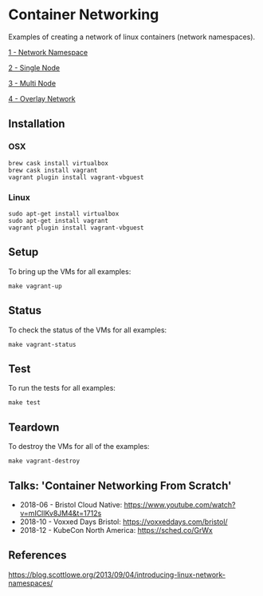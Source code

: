 # Container Networking

Examples of creating a network of linux containers (network namespaces).

[1 - Network Namespace](1-network-namespace/README.md)

[2 - Single Node](2-single-node/README.md)

[3 - Multi Node](3-multi-node/README.md)

[4 - Overlay Network](4-overlay-network/README.md)

## Installation

### OSX

```
brew cask install virtualbox
brew cask install vagrant
vagrant plugin install vagrant-vbguest
```

### Linux

```
sudo apt-get install virtualbox
sudo apt-get install vagrant
vagrant plugin install vagrant-vbguest
```

## Setup

To bring up the VMs for all examples:

```
make vagrant-up
```

## Status

To check the status of the VMs for all examples:

```
make vagrant-status
```

## Test

To run the tests for all examples:

```
make test
```

## Teardown

To destroy the VMs for all of the examples:

```
make vagrant-destroy
```

## Talks: 'Container Networking From Scratch' 

* 2018-06 - Bristol Cloud Native: https://www.youtube.com/watch?v=mICllKv8JM4&t=1712s 
* 2018-10 - Voxxed Days Bristol: https://voxxeddays.com/bristol/
* 2018-12 - KubeCon North America: https://sched.co/GrWx

## References

https://blog.scottlowe.org/2013/09/04/introducing-linux-network-namespaces/
